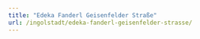 ```yaml
---
title: "Edeka Fanderl Geisenfelder Straße"
url: /ingolstadt/edeka-fanderl-geisenfelder-strasse/
---
```

